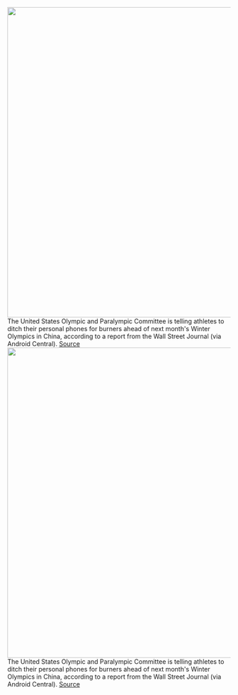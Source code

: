 <img src='https://cdn.vox-cdn.com/thumbor/abj11jDi-RqzXEvJ4NSQVDJEPvk=/0x0:4096x3072/1200x800/filters:focal(1530x1360:2184x2014)/cdn.vox-cdn.com/uploads/chorus_image/image/70420899/1364561792.0.jpg' width='700px' /><br/>
The United States Olympic and Paralympic Committee is telling athletes to ditch their personal phones for burners ahead of next month's Winter Olympics in China, according to a report from the Wall Street Journal (via Android Central).
<a href='https://www.theverge.com/2022/1/22/22896398/winter-olympics-2022-beijing-us-athletes-burner-phones'> Source <a/><img src='https://cdn.vox-cdn.com/thumbor/abj11jDi-RqzXEvJ4NSQVDJEPvk=/0x0:4096x3072/1200x800/filters:focal(1530x1360:2184x2014)/cdn.vox-cdn.com/uploads/chorus_image/image/70420899/1364561792.0.jpg' width='700px' /><br/>
The United States Olympic and Paralympic Committee is telling athletes to ditch their personal phones for burners ahead of next month's Winter Olympics in China, according to a report from the Wall Street Journal (via Android Central).
<a href='https://www.theverge.com/2022/1/22/22896398/winter-olympics-2022-beijing-us-athletes-burner-phones'> Source <a/>